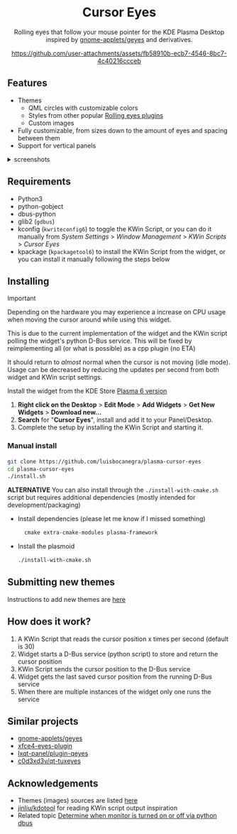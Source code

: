<div align="center">

# Cursor Eyes

Rolling eyes that follow your mouse pointer for the KDE Plasma Desktop inspired by [gnome-applets/geyes](https://gitlab.gnome.org/GNOME/gnome-applets/-/tree/master/gnome-applets/geyes) and derivatives.

https://github.com/user-attachments/assets/fb58910b-ecb7-4546-8bc7-4c40216ccceb

</div>

## Features

* Themes
  * QML circles with customizable colors
  * Styles from other popular [Rolling eyes plugins](https://github.com/luisbocanegra/plasma-cursor-eyes/blob/main/package/contents/ui/themes/README.md#authors)
  * Custom images
* Fully customizable, from sizes down to the amount of eyes and spacing between them
* Support for vertical panels

<details>
    <summary>screenshots</summary>

![tooltip](screenshots/panel.png)
![tooltip](screenshots/settings.png)

</details>

## Requirements

* Python3
* python-gobject
* dbus-python
* glib2 (`gdbus`)
* kconfig (`kwriteconfig6`) to toggle the KWin Script, or you can do it manually from *System Settings* > *Window Management* > *KWin Scripts* > *Cursor Eyes*
* kpackage (`kpackagetool6`) to install the KWin Script from the widget, or you can install it manually following the steps below

## Installing

> [!IMPORTANT]
> Depending on the hardware you may experience a increase on CPU usage when moving the cursor around while using this widget.
>
> This is due to the current implementation of the widget and the KWin script polling the widget's python D-Bus service. This will be fixed by reimplementing all (or what is possible) as a cpp plugin (no ETA)
>
> It should return to *almost* normal when the cursor is not moving (idle mode). Usage can be decreased by reducing the updates per second from both widget and KWin script settings.

Install the widget from the KDE Store [Plasma 6 version](https://store.kde.org/p/2183752)

1. **Right click on the Desktop** > **Edit Mode** > **Add Widgets** > **Get New Widgets** > **Download new...**
2. **Search** for "**Cursor Eyes**", install and add it to your Panel/Desktop.
3. Complete the setup by installing the KWin Script and starting it.

### Manual install

```sh
git clone https://github.com/luisbocanegra/plasma-cursor-eyes
cd plasma-cursor-eyes
./install.sh
```

**ALTERNATIVE** You can also install through the `./install-with-cmake.sh` script but requires additional dependencies (mostly intended for development/packaging)

* Install dependencies (please let me know if I missed something)

  ```txt
    cmake extra-cmake-modules plasma-framework
  ```

* Install the plasmoid

  ```sh
  ./install-with-cmake.sh
  ```

## Submitting new themes

Instructions to add new themes are [here](https://github.com/luisbocanegra/plasma-cursor-eyes/blob/main/package/contents/ui/themes/README.md)

## How does it work?

1. A KWin Script that reads the cursor position x times per second (default is 30)
2. Widget starts a D-Bus service (python script) to store and return the cursor position
3. KWin Script sends the cursor position to the D-Bus service
4. Widget gets the last saved cursor position from the running D-Bus service
5. When there are multiple instances of the widget only one runs the service

## Similar projects

* [gnome-applets/geyes](https://gitlab.gnome.org/GNOME/gnome-applets/-/tree/master/gnome-applets/geyes)
* [xfce4-eyes-plugin](https://gitlab.xfce.org/panel-plugins/xfce4-eyes-plugin)
* [lxqt-panel/plugin-qeyes](https://github.com/lxqt/lxqt-panel/tree/master/plugin-qeyes/)
* [c0d3xd3v/qt-tuxeyes](https://github.com/c0d3xd3v/qt-tuxeyes)

## Acknowledgements

* Themes (images) sources are listed [here](https://github.com/luisbocanegra/plasma-cursor-eyes/blob/main/package/contents/ui/themes/README.md)
* [jinliu/kdotool](https://github.com/jinliu/kdotool) for reading KWin script output inspiration
* Related topic [Determine when monitor is turned on or off via python dbus](https://discuss.kde.org/t/determine-when-monitor-is-turned-on-or-off-via-python-dbus/11980/7)
